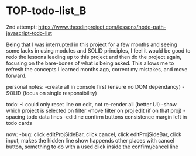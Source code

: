 # TOP-todo-list_B
2nd attempt: https://www.theodinproject.com/lessons/node-path-javascript-todo-list

Being that I was interrupted in this project for a few months and seeing some lacks in using modules and SOLID principles, I feel it would be good to redo the lessons leading up to this project and then do the project again, focusing on the bare-bones of what is being asked. This allows me to refresh the concepts I learned months ago, correct my mistakes, and move forward.



personal notes:
    -create all in console first (ensure no DOM dependancy)
    -SOLID (focus on single responsibility)

todo:
    -I could only reset line on edit, not re-render all (better UI)
    -show which project is selected on filter
    -move filter on proj edit (if on that proj)
    -spacing todo data lines
    -editline confirm buttons consistence margin left in todo cards

now:
    -bug: click editProjSideBar, click cancel, click editProjSideBar, click input, makes the hidden line show
        happends other places with cancel button, something to do with a used click inside the confirm/cancel line